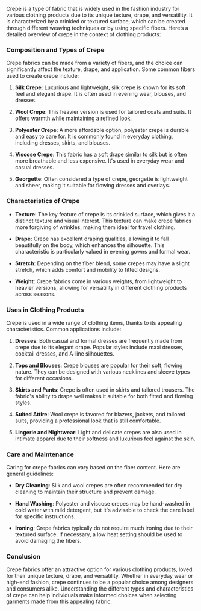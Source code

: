 Crepe is a type of fabric that is widely used in the fashion industry for various clothing products due to its unique texture, drape, and versatility. It is characterized by a crinkled or textured surface, which can be created through different weaving techniques or by using specific fibers. Here’s a detailed overview of crepe in the context of clothing products:

### Composition and Types of Crepe

Crepe fabrics can be made from a variety of fibers, and the choice can significantly affect the texture, drape, and application. Some common fibers used to create crepe include:

1. **Silk Crepe**: Luxurious and lightweight, silk crepe is known for its soft feel and elegant drape. It is often used in evening wear, blouses, and dresses.

2. **Wool Crepe**: This heavier version is used for tailored coats and suits. It offers warmth while maintaining a refined look.

3. **Polyester Crepe**: A more affordable option, polyester crepe is durable and easy to care for. It is commonly found in everyday clothing, including dresses, skirts, and blouses.

4. **Viscose Crepe**: This fabric has a soft drape similar to silk but is often more breathable and less expensive. It's used in everyday wear and casual dresses.

5. **Georgette**: Often considered a type of crepe, georgette is lightweight and sheer, making it suitable for flowing dresses and overlays.

### Characteristics of Crepe

- **Texture**: The key feature of crepe is its crinkled surface, which gives it a distinct texture and visual interest. This texture can make crepe fabrics more forgiving of wrinkles, making them ideal for travel clothing.

- **Drape**: Crepe has excellent draping qualities, allowing it to fall beautifully on the body, which enhances the silhouette. This characteristic is particularly valued in evening gowns and formal wear.

- **Stretch**: Depending on the fiber blend, some crepes may have a slight stretch, which adds comfort and mobility to fitted designs.

- **Weight**: Crepe fabrics come in various weights, from lightweight to heavier versions, allowing for versatility in different clothing products across seasons.

### Uses in Clothing Products

Crepe is used in a wide range of clothing items, thanks to its appealing characteristics. Common applications include:

1. **Dresses**: Both casual and formal dresses are frequently made from crepe due to its elegant drape. Popular styles include maxi dresses, cocktail dresses, and A-line silhouettes.

2. **Tops and Blouses**: Crepe blouses are popular for their soft, flowing nature. They can be designed with various necklines and sleeve types for different occasions.

3. **Skirts and Pants**: Crepe is often used in skirts and tailored trousers. The fabric's ability to drape well makes it suitable for both fitted and flowing styles.

4. **Suited Attire**: Wool crepe is favored for blazers, jackets, and tailored suits, providing a professional look that is still comfortable.

5. **Lingerie and Nightwear**: Light and delicate crepes are also used in intimate apparel due to their softness and luxurious feel against the skin.

### Care and Maintenance

Caring for crepe fabrics can vary based on the fiber content. Here are general guidelines:

- **Dry Cleaning**: Silk and wool crepes are often recommended for dry cleaning to maintain their structure and prevent damage.

- **Hand Washing**: Polyester and viscose crepes may be hand-washed in cold water with mild detergent, but it's advisable to check the care label for specific instructions.

- **Ironing**: Crepe fabrics typically do not require much ironing due to their textured surface. If necessary, a low heat setting should be used to avoid damaging the fibers.

### Conclusion

Crepe fabrics offer an attractive option for various clothing products, loved for their unique texture, drape, and versatility. Whether in everyday wear or high-end fashion, crepe continues to be a popular choice among designers and consumers alike. Understanding the different types and characteristics of crepe can help individuals make informed choices when selecting garments made from this appealing fabric.